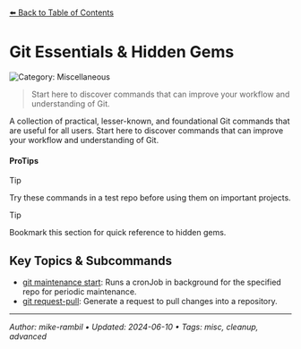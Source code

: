[⬅️ Back to Table of Contents](../README.md#git-essentials-hidden-gems)

# Git Essentials & Hidden Gems


![Category: Miscellaneous](https://img.shields.io/badge/Category-Miscellaneous-blue)
> Start here to discover commands that can improve your workflow and understanding of Git.

A collection of practical, lesser-known, and foundational Git commands that are useful for all users. Start here to discover commands that can improve your workflow and understanding of Git.


#### ProTips
> [!TIP]
> Try these commands in a test repo before using them on important projects.

> [!TIP]
> Bookmark this section for quick reference to hidden gems.


## Key Topics & Subcommands
- [git maintenance start](./git-maintenance-start.md): Runs a cronJob in background for the specified repo for periodic maintenance.
- [git request-pull](./git-request-pull.md): Generate a request to pull changes into a repository.


---

_Author: mike-rambil • Updated: 2024-06-10 • Tags: misc, cleanup, advanced_
